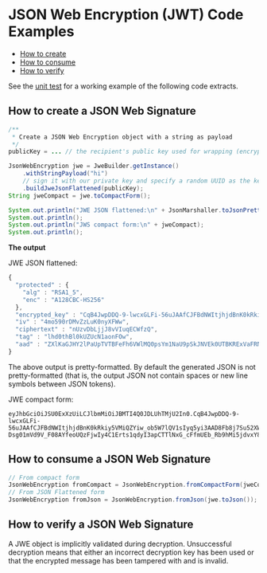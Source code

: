 # JSON Web Encryption (JWT) Code Examples

* [How to create](#jwe-create)
* [How to consume](#jwe-consume)
* [How to verify](#jwe-verify)

See the [unit test](https://github.com/KeyBridge/lib-jose/blob/master/src/test/java/org/ietf/jose/jwe/Examples.java) for a working example of the following code extracts. 

## <a name="jwe-create"></a> How to create a JSON Web Signature

```java
/**
 * Create a JSON Web Encryption object with a string as payload
 */
publicKey = ... // the recipient's public key used for wrapping (encrypting) the randomly generated content encryption key. 

JsonWebEncryption jwe = JweBuilder.getInstance()
    .withStringPayload("hi")
    // sign it with our private key and specify a random UUID as the key ID
    .buildJweJsonFlattened(publicKey);
String jweCompact = jwe.toCompactForm();

System.out.println("JWE JSON flattened:\n" + JsonMarshaller.toJsonPrettyFormatted(jwe));
System.out.println();
System.out.println("JWS compact form:\n" + jweCompact);
System.out.println();
```

**The output**

JWE JSON flattened:

```javascript
{
  "protected" : {
    "alg" : "RSA1_5",
    "enc" : "A128CBC-HS256"
  },
  "encrypted_key" : "CqB4JwpDDQ-9-lwcxGLFi-56uJAAfCJFBdNWItjhjdBnK0kRkiy5VMiQZYiw_ob5W7lQV1sIyq5yi3AAD8Fb8j7Su52XWKbLYU147kCkiqJhUMQS7Dr-Dsg01mVd9V_F08AYfeoUQzFjwIy4C1Erts1qdyI3apCTTlNxG_cFfmUEb_Rb9hMi5jdvxY82ZxeLEAjLm_UUdIs51CTgQG3T8KF8l6ZK5q3Kww4iLDE_gMUblGaZq4x6zZ_v4nFuhgdGYB8QSwXaF6NaiY7j8NjGYE4DmbQix8rD29Yye0iIeY4T2CwVynRhnr0m4cQQixsKIZrqfCOzfbNUaE1r89eINQ",
  "iv" : "4mo590rDMvZzLuK0nyXFWw",
  "ciphertext" : "nUzvDbLjjJ8vVIuqECWfzQ",
  "tag" : "lhd0thBl0kUZUcN1aonFOw",
  "aad" : "ZXlKaGJHY2lPaUpTVTBFeFh6VWlMQ0psYm1NaU9pSkJNVEk0UTBKRExVaFRNalUySW4w"
}
```

The above output is pretty-formatted. By default the generated JSON is not pretty-formatted (that is, the output JSON not contain spaces or new line symbols between JSON tokens). 

JWE compact form:

```
eyJhbGciOiJSU0ExXzUiLCJlbmMiOiJBMTI4Q0JDLUhTMjU2In0.CqB4JwpDDQ-9-lwcxGLFi-56uJAAfCJFBdNWItjhjdBnK0kRkiy5VMiQZYiw_ob5W7lQV1sIyq5yi3AAD8Fb8j7Su52XWKbLYU147kCkiqJhUMQS7Dr-Dsg01mVd9V_F08AYfeoUQzFjwIy4C1Erts1qdyI3apCTTlNxG_cFfmUEb_Rb9hMi5jdvxY82ZxeLEAjLm_UUdIs51CTgQG3T8KF8l6ZK5q3Kww4iLDE_gMUblGaZq4x6zZ_v4nFuhgdGYB8QSwXaF6NaiY7j8NjGYE4DmbQix8rD29Yye0iIeY4T2CwVynRhnr0m4cQQixsKIZrqfCOzfbNUaE1r89eINQ.4mo590rDMvZzLuK0nyXFWw.nUzvDbLjjJ8vVIuqECWfzQ.lhd0thBl0kUZUcN1aonFOw
```

## <a name="jwe-consume"></a> How to consume a JSON Web Signature

```java
// From compact form
JsonWebEncryption fromCompact = JsonWebEncryption.fromCompactForm(jweCompact);
// From JSON Flattened form
JsonWebEncryption fromJson = JsonWebEncryption.fromJson(jwe.toJson());
```

## <a name="jwe-verify"></a> How to verify a JSON Web Signature

A JWE object is implicitly validated during decryption. Unsuccessful decryption means that either an incorrect decryption key has been used or that the encrypted message has been tampered with and is invalid.
